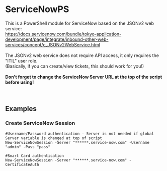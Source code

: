 # ServiceNowPS
This is a PowerShell module for ServiceNow based on the JSONv2 web service:</br>
https://docs.servicenow.com/bundle/tokyo-application-development/page/integrate/inbound-other-web-services/concept/c_JSONv2WebService.html</br></br>
The JSONv2 web service does not require API access, it only requires the "ITIL" user role.</br>(Basically, if you can create/view tickets, this should work for you!)</br></br>
<b>Don't forget to change the ServiceNow Server URL at the top of the script before using!</b></br></br></br>

## Examples
### Create ServiceNow Session
```
#Username/Password authentication - Server is not needed if global Server variable is changed at top of script
New-ServiceNowSession -Server "******.service-now.com" -Username "admin" -Pass "pass"

#Smart Card authentication
New-ServiceNowSession -Server "******.service-now.com" -CertificateAuth
```
